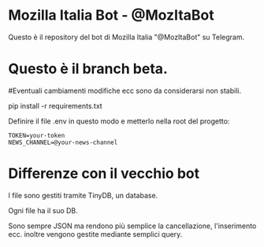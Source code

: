 # Mozilla Italia Bot - @MozItaBot
Questo è il repository del bot di Mozilla Italia "@MozItaBot" su Telegram.

# Questo è il branch beta.
#Eventuali cambiamenti modifiche ecc sono da considerarsi non stabili.

pip install -r requirements.txt

Definire il file .env in questo modo e metterlo nella root del progetto:

```
TOKEN=your-token
NEWS_CHANNEL=@your-news-channel
```

# Differenze con il vecchio bot
I file sono gestiti tramite TinyDB, un database.

Ogni file ha il suo DB.

Sono sempre JSON ma rendono più semplice la cancellazione, l'inserimento ecc. inoltre vengono gestite mediante semplici query.
